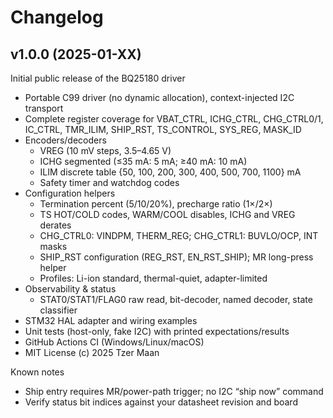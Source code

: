 # Changelog

## v1.0.0 (2025-01-XX)

Initial public release of the BQ25180 driver

- Portable C99 driver (no dynamic allocation), context-injected I2C transport
- Complete register coverage for VBAT_CTRL, ICHG_CTRL, CHG_CTRL0/1, IC_CTRL, TMR_ILIM, SHIP_RST, TS_CONTROL, SYS_REG, MASK_ID
- Encoders/decoders
  - VREG (10 mV steps, 3.5–4.65 V)
  - ICHG segmented (≤35 mA: 5 mA; ≥40 mA: 10 mA)
  - ILIM discrete table {50, 100, 200, 300, 400, 500, 700, 1100} mA
  - Safety timer and watchdog codes
- Configuration helpers
  - Termination percent (5/10/20%), precharge ratio (1×/2×)
  - TS HOT/COLD codes, WARM/COOL disables, ICHG and VREG derates
  - CHG_CTRL0: VINDPM, THERM_REG; CHG_CTRL1: BUVLO/OCP, INT masks
  - SHIP_RST configuration (REG_RST, EN_RST_SHIP); MR long-press helper
  - Profiles: Li-ion standard, thermal-quiet, adapter-limited
- Observability & status
  - STAT0/STAT1/FLAG0 raw read, bit-decoder, named decoder, state classifier
- STM32 HAL adapter and wiring examples
- Unit tests (host-only, fake I2C) with printed expectations/results
- GitHub Actions CI (Windows/Linux/macOS)
- MIT License (c) 2025 Tzer Maan

Known notes
- Ship entry requires MR/power-path trigger; no I2C “ship now” command
- Verify status bit indices against your datasheet revision and board
